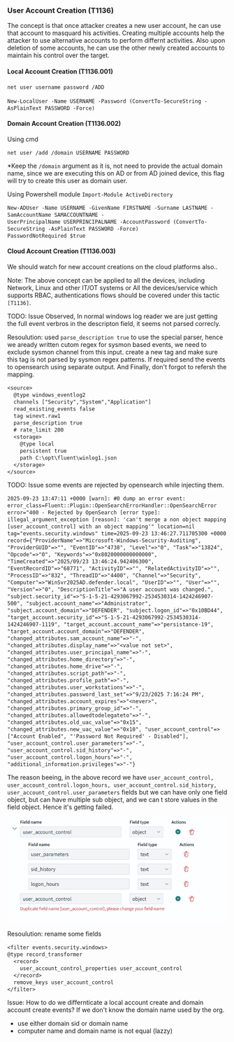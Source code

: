### User Account Creation (T1136)
The concept is that once attacker creates a new user account, he can use that account to masquard his activities. Creating multiple accounts help the attacker to use alternative accounts to perform differnt activities. Also upon deletion of some accounts, he can use the other newly created accounts to maintain his control over the target.

#### Local Account Creation (T1136.001)
```
net user username password /ADD 

New-LocalUser -Name USERNAME -Password (ConvertTo-SecureString -AsPlainText PASSWORD -Force)
```
#### Domain Account Creation  (T1136.002)
Using cmd
``` 
net user /add /domain USERNAME PASSWORD 
```
*Keep the  `/domain` argument as it is, not need to provide the actual domain name, since we are executing this on AD or from AD joined device, this flag will try to create this user as domain user.  

Using Powershell module `Import-Module ActiveDirectory `
```
New-ADUser -Name USERNAME -GivenName FIRSTNAME -Surname LASTNAME -SamAccountName SAMACCOUNTNAME -
UserPrincipalName USERPRINCIPALNAME -AccountPassword (ConvertTo-SecureString -AsPlainText PASSWORD -Force) 
PasswordNotRequired $true
```
#### Cloud Account Creation  (T1136.003)
We should watch for new account creations on the cloud platforms also..

Note: The above concept can be applied to all the devices, including Network, Linux and other IT/OT systems or All the devices/service which supports RBAC, authentications flows should be covered under this tactic `[T1136]`. 

TODO: Issue Observed, In normal windows log reader we are just getting the full event verbros in the descripton field, it seems not parsed correcly. 

Resoulution: used `parse_description true` to use the special parser, hence we aready written cutom regex for sysmon based events, we need to exclude sysmon channel from this input. create a new tag and make sure this tag is not parsed by sysmon regex patterns. If required send the events to opensearch using separate output. And Finally, don't forgot to refersh the mapping. 
```
<source>
  @type windows_eventlog2
  channels ["Security","System","Application"]
  read_existing_events false
  tag winevt.raw1
  parse_description true
  # rate_limit 200
  <storage>
    @type local
    persistent true
    path C:\opt\fluent\winlog1.json
  </storage>
</source>
```

TODO: Issue some events are rejected by opensearch while injecting them. 
```
2025-09-23 13:47:11 +0000 [warn]: #0 dump an error event: error_class=Fluent::Plugin::OpenSearchErrorHandler::OpenSearchError error="400 - Rejected by OpenSearch [error type]: illegal_argument_exception [reason]: 'can't merge a non object mapping [user_account_control] with an object mapping'" location=nil tag="events.security.windows" time=2025-09-23 13:46:27.711705300 +0000 record={"ProviderName"=>"Microsoft-Windows-Security-Auditing", "ProviderGUID"=>"", "EventID"=>"4738", "Level"=>"0", "Task"=>"13824", "Opcode"=>"0", "Keywords"=>"0x8020000000000000", "TimeCreated"=>"2025/09/23 13:46:24.942406300", "EventRecordID"=>"68771", "ActivityID"=>"", "RelatedActivityID"=>"", "ProcessID"=>"832", "ThreadID"=>"4400", "Channel"=>"Security", "Computer"=>"WinSvr2025AD.defender.local", "UserID"=>"", "User"=>"", "Version"=>"0", "DescriptionTitle"=>"A user account was changed.", "subject.security_id"=>"S-1-5-21-4293067992-2534530314-1424246907-500", "subject.account_name"=>"Administrator", "subject.account_domain"=>"DEFENDER", "subject.logon_id"=>"0x10BD44", "target_account.security_id"=>"S-1-5-21-4293067992-2534530314-1424246907-1119", "target_account.account_name"=>"persistance-19", "target_account.account_domain"=>"DEFENDER", "changed_attributes.sam_account_name"=>"-", "changed_attributes.display_name"=>"<value not set>", "changed_attributes.user_principal_name"=>"-", "changed_attributes.home_directory"=>"-", "changed_attributes.home_drive"=>"-", "changed_attributes.script_path"=>"-", "changed_attributes.profile_path"=>"-", "changed_attributes.user_workstations"=>"-", "changed_attributes.password_last_set"=>"9/23/2025 7:16:24 PM", "changed_attributes.account_expires"=>"<never>", "changed_attributes.primary_group_id"=>"-", "changed_attributes.allowedtodelegateto"=>"-", "changed_attributes.old_uac_value"=>"0x15", "changed_attributes.new_uac_value"=>"0x10", "user_account_control"=>["Account Enabled", "'Password Not Required' - Disabled"], "user_account_control.user_parameters"=>"-", "user_account_control.sid_history"=>"-", "user_account_control.logon_hours"=>"-", "additional_information.privileges"=>"-"}
```

The reason beeing, in the above record we have `user_account_control, user_account_control.logon_hours, user_account_control.sid_history, user_account_control.user_parameters` fields but we can have only one field object, but can have multiple sub object, and we can
t store values in the field object. Hence it's getting failed.

![alt text](image.png)

Resoulution: rename some fields 
```
<filter events.security.windows>
@type record_transformer
  <record>
    user_account_control_properties user_account_control
  </record>
  remove_keys user_account_control
</filter>
```


Issue: How to do we differnticate a local account create and domain account create events? If we don't know the domain name used by the org.
* use either domain sid or domain name 
* computer name and domain name is not equal (lazzy)

